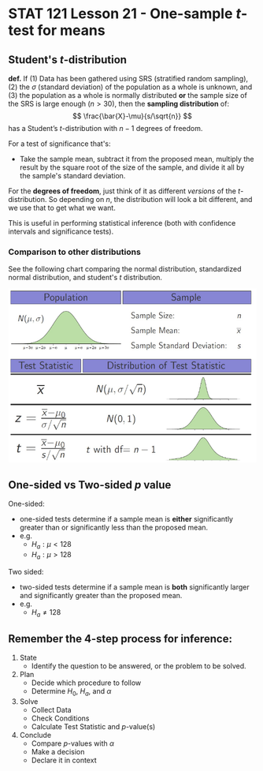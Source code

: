 # STAT 121 Lesson 21 - One-sample $t$-test for means
## Student's $t$-distribution
**def.** If $(1)$ Data has been gathered using SRS (stratified random sampling), $(2)$ the $\sigma$ (standard deviation) of the population as a whole is unknown, and $(3)$ the population as a whole is normally distributed **or** the sample size of the SRS is large enough ($n>30$), then the **sampling distribution** of:
$$
\frac{\bar{X}-\mu}{s/\sqrt{n}}
$$
has a $\text{Student's $t$-distribution }$ with $n-1$ degrees of freedom.

For a test of significance that's:
* Take the sample mean, subtract it from the proposed mean, multiply the result by the square root of the size of the sample, and divide it all by the sample's standard deviation.

For the **degrees of freedom**, just think of it as different *versions* of the $t$-distribution. So depending on $n$, the distribution will look a bit different, and we use that to get what we want.

This is useful in performing statistical inference (both with confidence intervals and significance tests).

### Comparison to other distributions
See the following chart comparing the normal distribution, standardized normal distribution, and student's $t$ distribution.

![](img/lesson_21_0.png)

## One-sided vs Two-sided $p$ value
One-sided:
* one-sided tests determine if a sample mean is **either** significantly greater than or significantly less than the proposed mean.
* e.g.
	* $H_a: \mu < 128$
	* $H_a: \mu > 128$

Two sided:
* two-sided tests determine if a sample mean is **both** significantly larger and significantly greater than the proposed mean.
* e.g.
	* $H_a \neq 128$


## Remember the 4-step process for inference:
1. State
	* Identify the question to be answered, or the problem to be solved.
2. Plan
	* Decide which procedure to follow
	* Determine $H_0$, $H_a$, and $\alpha$
3. Solve
	* Collect Data
	* Check Conditions
	* Calculate Test Statistic and $p$-value(s)
4. Conclude
	* Compare $p$-values with $\alpha$
	* Make a decision
	* Declare it in context
